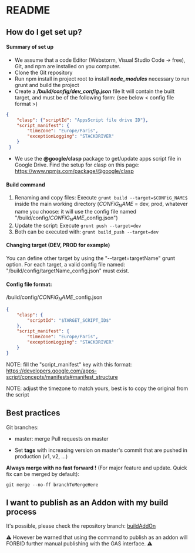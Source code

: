 # README

## How do I get set up?

#### Summary of set up

* We assume that a code Editor (Webstorm, Visual Studio Code -> free), Git, and npm are installed on you computer.
* Clone the Git repository
* Run npm install in project root to install **_node_modules_** necessary to run grunt and build the project
* Create a _**/build/config/dev_config.json**_ file
It will contain the built target, and must be of the following form: (see below < config file format >)
```json
{
	"clasp": {"scriptId": "AppsScript file drive ID"},
	"script_manifest": {
 		"timeZone": "Europe/Paris",
 		"exceptionLogging": "STACKDRIVER"
 	}
 }

```
* We use the **@google/clasp** package to get/update apps script file in Google Drive.
Find the setup for clasp on this page: https://www.npmjs.com/package/@google/clasp


#### Build command

1. Renaming and copy files: Execute ``grunt build --target=$CONFiG_NAME$`` inside the main working directory ($CONFiG_NAME$ = dev, prod, whatever name you choose: it will use the config file named "/build/config/$CONFiG_NAME$_config.json")
2. Update the script: Execute ``grunt push --target=dev``
3. Both can be executed with: ``grunt build_push --target=dev``


#### Changing target (DEV, PROD for example)

You can define other target by using the "--target=targetName" grunt option.
For each target, a valid config file named: "/build/config/targetName_config.json" must exist.


#### Config file format:

/build/config/$CONFiG_NAME$_config.json
```json
{
	"clasp": {
		"scriptId": "$TARGET_SCRIPT_ID$"
	},
	"script_manifest": {
	    "timeZone": "Europe/Paris",
	    "exceptionLogging": "STACKDRIVER"
	}
}
```
NOTE: fill the "script_manifest" key with this format: https://developers.google.com/apps-script/concepts/manifests#manifest_structure

NOTE: adjust the timezone to match yours, best is to copy the original from the script

## Best practices ###

Git branches:

* master: merge Pull requests on master

* Set **tags** with increasing version on master's commit that are pushed in production (v1, v2, ...)

**Always merge with no fast forward !** (For major feature and update. Quick fix can be merged by default):
```
git merge --no-ff branchToMergeHere
```

## I want to publish as an Addon with my build process ##

It's possible, please check the repository branch:
[buildAddOn](https://github.com/JeanRemiDelteil/gas-starter-kit/tree/buildAddOn)

⚠
However be warned that using the command to publish as an addon will FORBID further manual publishing with the GAS interface.
⚠
